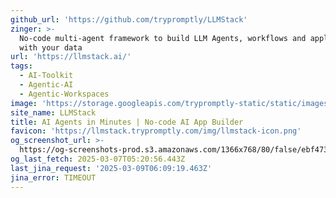 ```yaml
---
github_url: 'https://github.com/trypromptly/LLMStack'
zinger: >-
  No-code multi-agent framework to build LLM Agents, workflows and applications
  with your data
url: 'https://llmstack.ai/'
tags:
  - AI-Toolkit
  - Agentic-AI
  - Agentic-Workspaces
image: 'https://storage.googleapis.com/trypromptly-static/static/images/opengraph.jpg'
site_name: LLMStack
title: AI Agents in Minutes | No-code AI App Builder
favicon: 'https://llmstack.trypromptly.com/img/llmstack-icon.png'
og_screenshot_url: >-
  https://og-screenshots-prod.s3.amazonaws.com/1366x768/80/false/ebf4732dafc499920ac4f1f449082010d6371835b71c8280ab8788ef84074bb3.jpeg
og_last_fetch: 2025-03-07T05:20:56.443Z
last_jina_request: '2025-03-09T06:09:19.463Z'
jina_error: TIMEOUT
---
```


